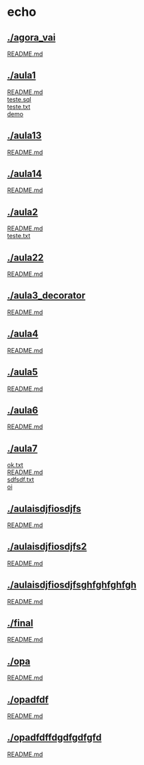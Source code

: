 # echo <br>
## [./agora_vai](https://github.com/IgorAvilaPereira/echo/tree/main/./agora_vai) <br>
[README.md](https://github.com/IgorAvilaPereira/echo/blob/main/./agora_vai/README.md) <br>
## [./aula1](https://github.com/IgorAvilaPereira/echo/tree/main/./aula1) <br>
[README.md](https://github.com/IgorAvilaPereira/echo/blob/main/./aula1/README.md) <br>
[teste.sql](https://github.com/IgorAvilaPereira/echo/blob/main/./aula1/teste.sql) <br>
[teste.txt](https://github.com/IgorAvilaPereira/echo/blob/main/./aula1/teste.txt) <br>
[demo](https://github.com/IgorAvilaPereira/echo/blob/main/./aula1/demo) <br>
## [./aula13](https://github.com/IgorAvilaPereira/echo/tree/main/./aula13) <br>
[README.md](https://github.com/IgorAvilaPereira/echo/blob/main/./aula13/README.md) <br>
## [./aula14](https://github.com/IgorAvilaPereira/echo/tree/main/./aula14) <br>
[README.md](https://github.com/IgorAvilaPereira/echo/blob/main/./aula14/README.md) <br>
## [./aula2](https://github.com/IgorAvilaPereira/echo/tree/main/./aula2) <br>
[README.md](https://github.com/IgorAvilaPereira/echo/blob/main/./aula2/README.md) <br>
[teste.txt](https://github.com/IgorAvilaPereira/echo/blob/main/./aula2/teste.txt) <br>
## [./aula22](https://github.com/IgorAvilaPereira/echo/tree/main/./aula22) <br>
[README.md](https://github.com/IgorAvilaPereira/echo/blob/main/./aula22/README.md) <br>
## [./aula3_decorator](https://github.com/IgorAvilaPereira/echo/tree/main/./aula3_decorator) <br>
[README.md](https://github.com/IgorAvilaPereira/echo/blob/main/./aula3_decorator/README.md) <br>
## [./aula4](https://github.com/IgorAvilaPereira/echo/tree/main/./aula4) <br>
[README.md](https://github.com/IgorAvilaPereira/echo/blob/main/./aula4/README.md) <br>
## [./aula5](https://github.com/IgorAvilaPereira/echo/tree/main/./aula5) <br>
[README.md](https://github.com/IgorAvilaPereira/echo/blob/main/./aula5/README.md) <br>
## [./aula6](https://github.com/IgorAvilaPereira/echo/tree/main/./aula6) <br>
[README.md](https://github.com/IgorAvilaPereira/echo/blob/main/./aula6/README.md) <br>
## [./aula7](https://github.com/IgorAvilaPereira/echo/tree/main/./aula7) <br>
[ok.txt](https://github.com/IgorAvilaPereira/echo/blob/main/./aula7/ok.txt) <br>
[README.md](https://github.com/IgorAvilaPereira/echo/blob/main/./aula7/README.md) <br>
[sdfsdf.txt](https://github.com/IgorAvilaPereira/echo/blob/main/./aula7/sdfsdf.txt) <br>
[oi](https://github.com/IgorAvilaPereira/echo/blob/main/./aula7/oi) <br>
## [./aulaisdjfiosdjfs](https://github.com/IgorAvilaPereira/echo/tree/main/./aulaisdjfiosdjfs) <br>
[README.md](https://github.com/IgorAvilaPereira/echo/blob/main/./aulaisdjfiosdjfs/README.md) <br>
## [./aulaisdjfiosdjfs2](https://github.com/IgorAvilaPereira/echo/tree/main/./aulaisdjfiosdjfs2) <br>
[README.md](https://github.com/IgorAvilaPereira/echo/blob/main/./aulaisdjfiosdjfs2/README.md) <br>
## [./aulaisdjfiosdjfsghfghfghfgh](https://github.com/IgorAvilaPereira/echo/tree/main/./aulaisdjfiosdjfsghfghfghfgh) <br>
[README.md](https://github.com/IgorAvilaPereira/echo/blob/main/./aulaisdjfiosdjfsghfghfghfgh/README.md) <br>
## [./final](https://github.com/IgorAvilaPereira/echo/tree/main/./final) <br>
[README.md](https://github.com/IgorAvilaPereira/echo/blob/main/./final/README.md) <br>
## [./opa](https://github.com/IgorAvilaPereira/echo/tree/main/./opa) <br>
[README.md](https://github.com/IgorAvilaPereira/echo/blob/main/./opa/README.md) <br>
## [./opadfdf](https://github.com/IgorAvilaPereira/echo/tree/main/./opadfdf) <br>
[README.md](https://github.com/IgorAvilaPereira/echo/blob/main/./opadfdf/README.md) <br>
## [./opadfdffdgdfgdfgfd](https://github.com/IgorAvilaPereira/echo/tree/main/./opadfdffdgdfgdfgfd) <br>
[README.md](https://github.com/IgorAvilaPereira/echo/blob/main/./opadfdffdgdfgdfgfd/README.md) <br>
